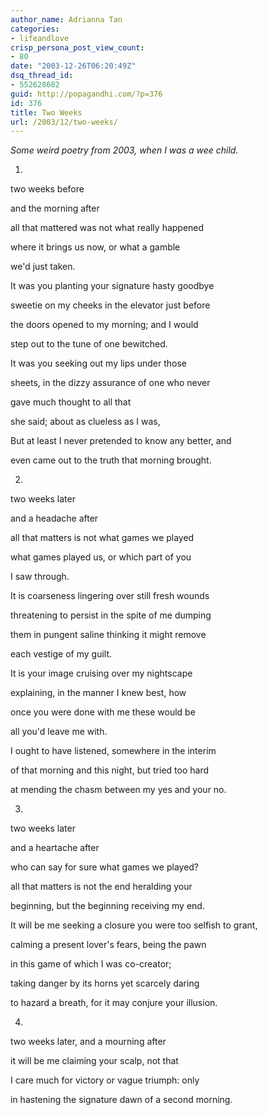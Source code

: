 ```yaml
---
author_name: Adrianna Tan
categories:
- lifeandlove
crisp_persona_post_view_count:
- 80
date: "2003-12-26T06:20:49Z"
dsq_thread_id:
- 552628682
guid: http://popagandhi.com/?p=376
id: 376
title: Two Weeks
url: /2003/12/two-weeks/
---
```


_Some weird poetry from 2003, when I was a wee child._

1.

two weeks before

and the morning after

all that mattered was not what really happened

where it brings us now, or what a gamble

we'd just taken.

It was you planting your signature hasty goodbye

sweetie on my cheeks in the elevator just before

the doors opened to my morning; and I would

step out to the tune of one bewitched.

It was you seeking out my lips under those

sheets, in the dizzy assurance of one who never

gave much thought to all that

she said; about as clueless as I was,

But at least I never pretended to know any better, and

even came out to the truth that morning brought.

2.

two weeks later

and a headache after

all that matters is not what games we played

what games played us, or which part of you

I saw through.

It is coarseness lingering over still fresh wounds

threatening to persist in the spite of me dumping

them in pungent saline thinking it might remove

each vestige of my guilt.

It is your image cruising over my nightscape

explaining, in the manner I knew best, how

once you were done with me these would be

all you'd leave me with.

I ought to have listened, somewhere in the interim

of that morning and this night, but tried too hard

at mending the chasm between my yes and your no.

3.

two weeks later

and a heartache after

who can say for sure what games we played?

all that matters is not the end heralding your

beginning, but the beginning receiving my end.

It will be me seeking a closure you were too selfish to grant,

calming a present lover's fears, being the pawn

in this game of which I was co-creator;

taking danger by its horns yet scarcely daring

to hazard a breath, for it may conjure your illusion.

4.

two weeks later, and a mourning after

it will be me claiming your scalp, not that

I care much for victory or vague triumph: only

in hastening the signature dawn of a second morning.
